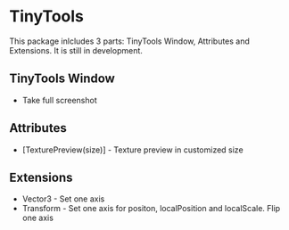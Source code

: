 # TinyTools
 
This package inlcludes 3 parts: TinyTools Window, Attributes and Extensions. It is still in development.

## TinyTools Window
* Take full screenshot

## Attributes
* [TexturePreview(size)] - Texture preview in customized size

## Extensions
* Vector3 - Set one axis
* Transform - Set one axis for positon, localPosition and localScale. Flip one axis
